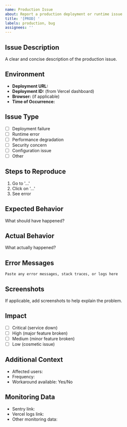 ```yaml
---
name: Production Issue
about: Report a production deployment or runtime issue
title: '[PROD] '
labels: production, bug
assignees: ''
---
```


## Issue Description
A clear and concise description of the production issue.

## Environment
- **Deployment URL:** 
- **Deployment ID:** (from Vercel dashboard)
- **Browser:** (if applicable)
- **Time of Occurrence:** 

## Issue Type
- [ ] Deployment failure
- [ ] Runtime error
- [ ] Performance degradation
- [ ] Security concern
- [ ] Configuration issue
- [ ] Other

## Steps to Reproduce
1. Go to '...'
2. Click on '...'
3. See error

## Expected Behavior
What should have happened?

## Actual Behavior
What actually happened?

## Error Messages
```
Paste any error messages, stack traces, or logs here
```

## Screenshots
If applicable, add screenshots to help explain the problem.

## Impact
- [ ] Critical (service down)
- [ ] High (major feature broken)
- [ ] Medium (minor feature broken)
- [ ] Low (cosmetic issue)

## Additional Context
- Affected users:
- Frequency:
- Workaround available: Yes/No

## Monitoring Data
- Sentry link:
- Vercel logs link:
- Other monitoring data:
